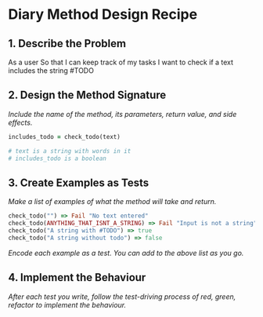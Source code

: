 # Diary Method Design Recipe

## 1. Describe the Problem

As a user
So that I can keep track of my tasks
I want to check if a text includes the string #TODO

## 2. Design the Method Signature

_Include the name of the method, its parameters, return value, and side effects._

```ruby
includes_todo = check_todo(text)

# text is a string with words in it
# includes_todo is a boolean
```

## 3. Create Examples as Tests

_Make a list of examples of what the method will take and return._

```ruby
check_todo("") => Fail "No text entered"
check_todo(ANYTHING_THAT_ISNT_A_STRING) => Fail "Input is not a string"
check_todo("A string with #TODO") => true
check_todo("A string without todo") => false
```

_Encode each example as a test. You can add to the above list as you go._

## 4. Implement the Behaviour

_After each test you write, follow the test-driving process of red, green, refactor to implement the behaviour._
